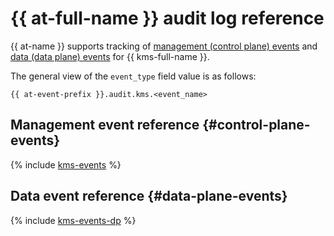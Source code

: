 # {{ at-full-name }} audit log reference

{{ at-name }} supports tracking of [management (control plane) events](../audit-trails/concepts/format.md) and [data (data plane) events](../audit-trails/concepts/format-data-plane.md) for {{ kms-full-name }}.

The general view of the `event_type` field value is as follows:

```text
{{ at-event-prefix }}.audit.kms.<event_name>
```

## Management event reference {#control-plane-events}

{% include [kms-events](../_includes/audit-trails/events/kms-events.md) %}

## Data event reference {#data-plane-events}

{% include [kms-events-dp](../_includes/audit-trails/events/kms-events-dp.md) %}